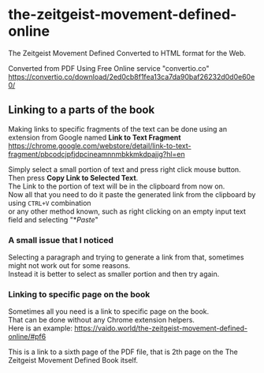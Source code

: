 # the-zeitgeist-movement-defined-online
The Zeitgeist Movement Defined Converted to HTML format for the Web.

Converted from PDF Using Free Online service "convertio.co"
https://convertio.co/download/2ed0cb8f1fea13ca7da90baf26232d0d0e60e0/


## Linking to a parts of the book
Making links to specific fragments of the text can be done using an extension from Google named **Link to Text Fragment**
https://chrome.google.com/webstore/detail/link-to-text-fragment/pbcodcjpfjdpcineamnnmbkkmkdpajjg?hl=en

Simply select a small portion of text and press right click mouse button. 
Then press **Copy Link to Selected Text**.  
The Link to the portion of text will be in the clipboard from now on.   
Now all that you need to do it paste the generated link from the clipboard by using `CTRL+V` combination   
or any other method known, such as right clicking on an empty input text field and selecting "**Paste*"   

### A small issue that I noticed
Selecting a paragraph and trying to generate a link from that, sometimes might not work out for some reasons.  
Instead it is better to select as smaller portion and then try again.

### Linking to specific page on the book
Sometimes all you need is a link to specific page on the book.   
That can be done without any Chrome extension helpers.  
Here is an example: 
https://vaido.world/the-zeitgeist-movement-defined-online/#pf6

This is a link to a sixth page of the PDF file, that is 2th page on the The Zeitgeist Movement Defined Book itself.
